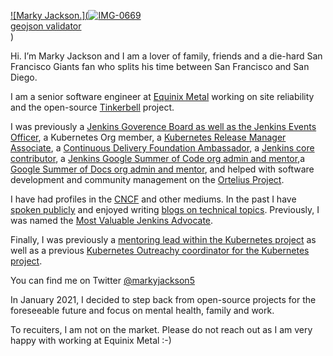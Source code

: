 [![Marky Jackson.](<a href="https://ibb.co/P1dbn5P"><img src="https://i.ibb.co/zPzLYSB/IMG-0669.jpg" alt="IMG-0669" border="0"></a><br /><a target='_blank' href='https://geojsonlint.com/'>geojson validator</a><br />)](https://github.com/markyjackson-taulia)

Hi. I’m Marky Jackson and I am a lover of family, friends and a die-hard San Francisco Giants fan who splits his time between San Francisco and San Diego.

I am a senior software engineer at [Equinix Metal](https://metal.equinix.com) working on site reliability and the open-source [Tinkerbell](https://tinkerbell.org) project.

I was previously a [Jenkins Goverence Board as well as the Jenkins Events Officer](https://groups.google.com/g/jenkinsci-dev/c/JusGlXCwbx0/m/2yHT3BFcAAAJ), a Kubernetes Org member, a [Kubernetes Release Manager Associate](https://github.com/markyjackson-taulia/sig-release/blob/master/release-managers.md), a [Continuous Delivery Foundation Ambassador](https://cd.foundation/ambassador-program-overview-application/community-ambassador-cohort20/), a [Jenkins core contributor](https://www.jenkins.io/blog/authors/markyjackson-taulia/), a [Jenkins Google Summer of Code org admin and mentor](https://www.jenkins.io/sigs/gsoc/),a [Google Summer of Docs org admin and mentor](https://www.jenkins.io/sigs/docs/gsod/), and helped with software development and community management on the [Ortelius Project](https://ortelius.io).

I have had profiles in the [CNCF](https://www.cncf.io/blog/2020/02/18/why-i-contribute-to-the-open-source-community-and-you-should-too/) and other mediums. In the past I have  [spoken publicly](https://www.youtube.com/watch?v=h4hKSXjCqyI) and enjoyed writing [blogs on technical topics](https://cd.foundation/blog/2020/05/29/mlops-an-introduction/). Previously, I was named the [Most Valuable Jenkins Advocate](https://www.businesswire.com/news/home/20200924005128/en/DevOps-World-2020-Award-Winners-Announced).

Finally, I was previously a [mentoring lead within the Kubernetes project](https://github.com/kubernetes/community/blob/master/mentoring/OWNERS#L6) as well as a previous [Kubernetes Outreachy coordinator for the Kubernetes project](https://www.outreachy.org/communities/cfp/kubernetes/).

You can find me on Twitter [@markyjackson5](https://twitter.com/markyjackson5)

In January 2021, I decided to step back from open-source projects for the foreseeable future and focus on mental health, family and work.

To recuiters, I am not on the market. Please do not reach out as I am very happy with working at Equinix Metal :-)
